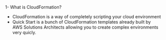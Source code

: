1- What is CloudFormation?

- CloudFormation is a way of completely scripting your cloud environment
- Quick Start is a bunch of CloudFormation templates already built by AWS Solutions Architects allowing you to create complex environments very quicly.

